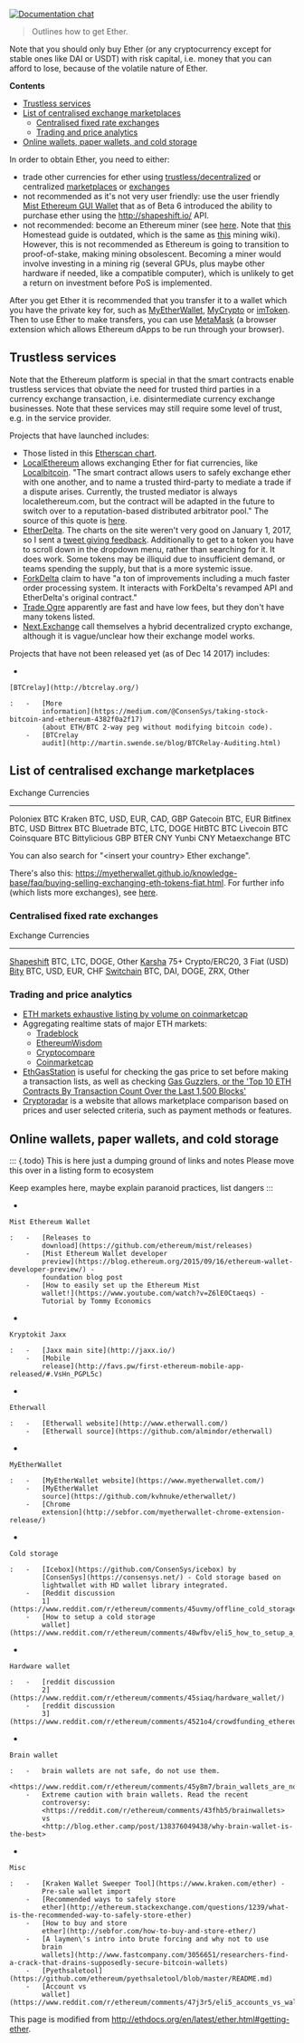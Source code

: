 [![Documentation
chat](https://img.shields.io/badge/gitter-Docs%20chat-4AB495.svg)](https://gitter.im/ethereum/documentation)

> Outlines how to get Ether.

Note that you should only buy Ether (or any cryptocurrency except for
stable ones like DAI or USDT) with risk capital, i.e. money that you can
afford to lose, because of the volatile nature of Ether.

<!-- START doctoc generated TOC please keep comment here to allow auto update -->
<!-- DON'T EDIT THIS SECTION, INSTEAD RE-RUN doctoc TO UPDATE -->
**Contents**

- [Trustless services](#trustless-services)
- [List of centralised exchange marketplaces](#list-of-centralised-exchange-marketplaces)
  - [Centralised fixed rate exchanges](#centralised-fixed-rate-exchanges)
  - [Trading and price analytics](#trading-and-price-analytics)
- [Online wallets, paper wallets, and cold storage](#online-wallets-paper-wallets-and-cold-storage)

<!-- END doctoc generated TOC please keep comment here to allow auto update -->

In order to obtain Ether, you need to either:

-   trade other currencies for ether using [trustless/decentralized](#trustless-services) or centralized
    [marketplaces](#list-of-centralised-exchange-marketplaces) or [exchanges](#centralised-fixed-rate-exchanges)
-   not recommended as it\'s not very user friendly: use the user
    friendly [Mist Ethereum GUI
    Wallet](https://github.com/ethereum/mist/releases) that as of Beta 6
    introduced the ability to purchase ether using the
    <http://shapeshift.io/> API.
-   not recommended: become an Ethereum miner (see
    [here](https://forum.ethereum.org/discussion/8886/quick-start-guide-to-mine-ethereum/p1).
    Note that
    [this](https://ethereum-homestead.readthedocs.io/en/latest/mining.html)
    Homestead guide is outdated, which is the same as
    [this](https://github.com/ethereum/wiki/wiki/Mining) mining wiki).
    However, this is not recommended as Ethereum is going to transition
    to proof-of-stake, making mining obsolescent. Becoming a miner would
    involve investing in a mining rig (several GPUs, plus maybe other
    hardware if needed, like a compatible computer), which is unlikely
    to get a return on investment before PoS is implemented.

After you get Ether it is recommended that you transfer it to a wallet
which you have the private key for, such as
[MyEtherWallet](https://myetherwallet.com),
[MyCrypto](https://www.mycrypto.com/) or [imToken](https://www.token.im/). Then to use Ether to make
transfers, you can use [MetaMask](https://metamask.io/) (a browser extension which
allows Ethereum dApps to be run through your browser).

## Trustless services

Note that the Ethereum platform is special in that the smart contracts
enable trustless services that obviate the need for trusted third
parties in a currency exchange transaction, i.e. disintermediate
currency exchange businesses. Note that these services may still require
some level of trust, e.g. in the service provider.

Projects that have launched includes:

-   Those listed in this [Etherscan
    chart](<https://etherscan.io/stat/dextracker>).
-   [LocalEthereum](https://localethereum.com/) allows exchanging Ether
    for fiat currencies, like [Localbitcoin](https://Localbitcoin.com/).
    \"The smart contract allows users to safely exchange ether with one
    another, and to name a trusted third-party to mediate a trade if a
    dispute arises. Currently, the trusted mediator is always
    localethereum.com, but the contract will be adapted in the future to
    switch over to a reputation-based distributed arbitrator pool.\" The
    source of this quote is
    [here](https://blog.localethereum.com/how-our-escrow-smart-contract-works/).
-   [EtherDelta](https://etherdelta.com). The
    charts on the site weren\'t very good on January 1, 2017, so I sent
    a [tweet giving
    feedback](https://twitter.com/JamesCRay01/status/953101168669999104).
    Additionally to get to a token you have to scroll down in the 
    dropdown menu, rather than searching for it.
    It does work. Some tokens may be illiquid due to insufficient demand,
    or teams spending the supply, but that is a more systemic issue.
-   [ForkDelta](https://forkdelta.github.io) claim to have \"a ton of
    improvements including a much faster order processing system. It
    interacts with ForkDelta\'s revamped API and EtherDelta\'s original
    contract.\"
-   [Trade Ogre](https://tradeogre.com/markets) apparently are fast and
    have low fees, but they don\'t have many tokens listed.
-   [Next.Exchange](https://next.exchange/) call themselves a hybrid
    decentralized crypto exchange, although it is vague/unclear how
    their exchange model works.

Projects that have not been released yet (as of Dec 14 2017) includes:

-   

    [BTCrelay](http://btcrelay.org/)

    :   -   [More
            information](https://medium.com/@ConsenSys/taking-stock-bitcoin-and-ethereum-4382f0a2f17)
            (about ETH/BTC 2-way peg without modifying bitcoin code).
        -   [BTCrelay
            audit](http://martin.swende.se/blog/BTCRelay-Auditing.html)

## List of centralised exchange marketplaces

  Exchange       Currencies
  -------------- -------------------------
  Poloniex       BTC
  Kraken         BTC, USD, EUR, CAD, GBP
  Gatecoin       BTC, EUR
  Bitfinex       BTC, USD
  Bittrex        BTC
  Bluetrade      BTC, LTC, DOGE
  HitBTC         BTC
  Livecoin       BTC
  Coinsquare     BTC
  Bittylicious   GBP
  BTER           CNY
  Yunbi          CNY
  Metaexchange   BTC

You can also search for \"\<insert your country\> Ether exchange\".

There\'s also this:
<https://myetherwallet.github.io/knowledge-base/faq/buying-selling-exchanging-eth-tokens-fiat.html>.
For further info (which lists more exchanges), see
[here](https://github.com/ethereum/wiki/wiki/Getting-Ether:-further-info).

### Centralised fixed rate exchanges

  Exchange                       Currencies
  ------------------------------ --------------------------------
  [Shapeshift](shapeshift.io)    BTC, LTC, DOGE, Other
  [Karsha](https://karsha.biz)   75+ Crypto/ERC20, 3 Fiat (USD)
  [Bity](https://bity.com)       BTC, USD, EUR, CHF
  [Switchain](switchain.com)     BTC, DAI, DOGE, ZRX, Other

### Trading and price analytics

-   [ETH markets exhaustive listing by volume on
    coinmarketcap](https://coinmarketcap.com/currencies/ethereum/#markets)
-   Aggregating realtime stats of major ETH markets:
    -   [Tradeblock](https://tradeblock.com/ethereum)
    -   [EthereumWisdom](http://ethereumwisdom.com)
    -   [Cryptocompare](https://www.cryptocompare.com/coins/eth/overview)
    -   [Coinmarketcap](https://coinmarketcap.com/currencies/ethereum/)
-   [EthGasStation](https://ethgasstation.info) is useful for checking
    the gas price to set before making a transaction lists, as well as
    checking [Gas Guzzlers, or the \'Top 10 ETH Contracts By Transaction
    Count Over the Last 1,500
    Blocks\'](https://ethgasstation.info/gasguzzlers.php)
-   [Cryptoradar](https://cryptoradar.co/buy-ethereum) is a website that allows marketplace comparison based on 
    prices and user selected criteria, such as payment methods or features.

## Online wallets, paper wallets, and cold storage

::: {.todo}
This is here just a dumping ground of links and notes Please move this
over in a listing form to ecosystem

Keep examples here, maybe explain paranoid practices, list dangers
:::

-   

    Mist Ethereum Wallet

    :   -   [Releases to
            download](https://github.com/ethereum/mist/releases)
        -   [Mist Ethereum Wallet developer
            preview](https://blog.ethereum.org/2015/09/16/ethereum-wallet-developer-preview/) -
            foundation blog post
        -   [How to easily set up the Ethereum Mist
            wallet!](https://www.youtube.com/watch?v=Z6lE0Ctaeqs) -
            Tutorial by Tommy Economics

-   

    Kryptokit Jaxx

    :   -   [Jaxx main site](http://jaxx.io/)
        -   [Mobile
            release](http://favs.pw/first-ethereum-mobile-app-released/#.VsHn_PGPL5c)

-   

    Etherwall

    :   -   [Etherwall website](http://www.etherwall.com/)
        -   [Etherwall source](https://github.com/almindor/etherwall)

-   

    MyEtherWallet

    :   -   [MyEtherWallet website](https://www.myetherwallet.com/)
        -   [MyEtherWallet
            source](https://github.com/kvhnuke/etherwallet/)
        -   [Chrome
            extension](http://sebfor.com/myetherwallet-chrome-extension-release/)

-   

    Cold storage

    :   -   [Icebox](https://github.com/ConsenSys/icebox) by
            [ConsenSys](https://consensys.net/) - Cold storage based on
            lightwallet with HD wallet library integrated.
        -   [Reddit discussion
            1](https://www.reddit.com/r/ethereum/comments/45uvmy/offline_cold_storage_question/offline_cold_storage_question)
        -   [How to setup a cold storage
            wallet](https://www.reddit.com/r/ethereum/comments/48wfbv/eli5_how_to_setup_a_cold_storage_wallet_as/)

-   

    Hardware wallet

    :   -   [reddit discussion
            2](https://www.reddit.com/r/ethereum/comments/45siaq/hardware_wallet/)
        -   [reddit discussion
            3](https://www.reddit.com/r/ethereum/comments/4521o4/crowdfunding_ethereum_hardware_cold_storage_wallet/)

-   

    Brain wallet

    :   -   brain wallets are not safe, do not use them.
            <https://www.reddit.com/r/ethereum/comments/45y8m7/brain_wallets_are_now_generally_shunned_by/>
        -   Extreme caution with brain wallets. Read the recent
            controversy:
            <https://reddit.com/r/ethereum/comments/43fhb5/brainwallets>
            vs
            <http://blog.ether.camp/post/138376049438/why-brain-wallet-is-the-best>

-   

    Misc

    :   -   [Kraken Wallet Sweeper Tool](https://www.kraken.com/ether) -
            Pre-sale wallet import
        -   [Recommended ways to safely store
            ether](http://ethereum.stackexchange.com/questions/1239/what-is-the-recommended-way-to-safely-store-ether)
        -   [How to buy and store
            ether](http://sebfor.com/how-to-buy-and-store-ether/)
        -   [A laymen\'s intro into brute forcing and why not to use
            brain
            wallets](http://www.fastcompany.com/3056651/researchers-find-a-crack-that-drains-supposedly-secure-bitcoin-wallets)
        -   [Pyethsaletool](https://github.com/ethereum/pyethsaletool/blob/master/README.md)
        -   [Account vs
            wallet](https://www.reddit.com/r/ethereum/comments/47j3r5/eli5_accounts_vs_wallet_contracts_on_mist/)

This page is modified from http://ethdocs.org/en/latest/ether.html#getting-ether.